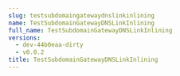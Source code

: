 ```yaml
---
slug: testsubdomaingatewaydnslinkinlining
name: TestSubdomainGatewayDNSLinkInlining
full_name: TestSubdomainGatewayDNSLinkInlining
versions:
  - dev-44b0eaa-dirty
  - v0.0.2
title: TestSubdomainGatewayDNSLinkInlining
---
```


